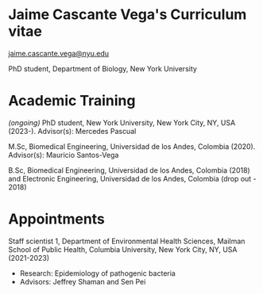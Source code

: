 # Jaime Cascante Vega's Curriculum vitae
jaime.cascante.vega@nyu.edu

PhD student, Department of Biology, New York University

# Academic Training
*(ongoing)* PhD student, New York University, New York City, NY, USA (2023-). Advisor(s): Mercedes Pascual

M.Sc, Biomedical Engineering, Universidad de los Andes, Colombia (2020). Advisor(s): Mauricio Santos-Vega

B.Sc, Biomedical Engineering, Universidad de los Andes, Colombia (2018) and Electronic Engineering, Universidad de los Andes, Colombia (drop out - 2018)

# Appointments
Staff scientist 1, Department of Environmental Health Sciences, Mailman School of Public Health, Columbia University, New York City, NY, USA (2021-2023)
  - Research: Epidemiology of pathogenic bacteria
  - Advisors: Jeffrey Shaman and Sen Pei
